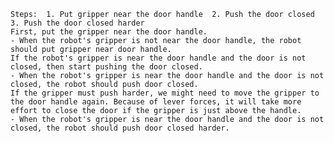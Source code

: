 
    Steps:  1. Put gripper near the door handle  2. Push the door closed  3. Push the door closed harder
    First, put the gripper near the door handle.
    - When the robot's gripper is not near the door handle, the robot should put gripper near door handle.
    If the robot's gripper is near the door handle and the door is not closed, then start pushing the door closed.
    - When the robot's gripper is near the door handle and the door is not closed, the robot should push door closed.
    If the gripper must push harder, we might need to move the gripper to the door handle again. Because of lever forces, it will take more effort to close the door if the gripper is just above the handle.
    - When the robot's gripper is near the door handle and the door is not closed, the robot should push door closed harder.
